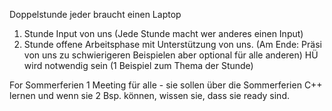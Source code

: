 Doppelstunde
jeder braucht einen Laptop
1. Stunde Input von uns (Jede Stunde macht wer anderes einen Input)
2. Stunde offene Arbeitsphase mit Unterstützung von uns. (Am Ende: Präsi von uns zu schwierigeren Beispielen aber optional für alle anderen)
HÜ wird notwendig sein (1 Beispiel zum Thema der Stunde)

For Sommerferien 1 Meeting für alle - sie sollen über die Sommerferien C++ lernen und wenn sie 2 Bsp. können, wissen sie, dass sie ready sind.

